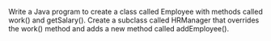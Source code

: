 Write a Java program to create a class called Employee with methods called work() and getSalary(). Create a subclass called HRManager that overrides the work() method and adds a new method called addEmployee().

